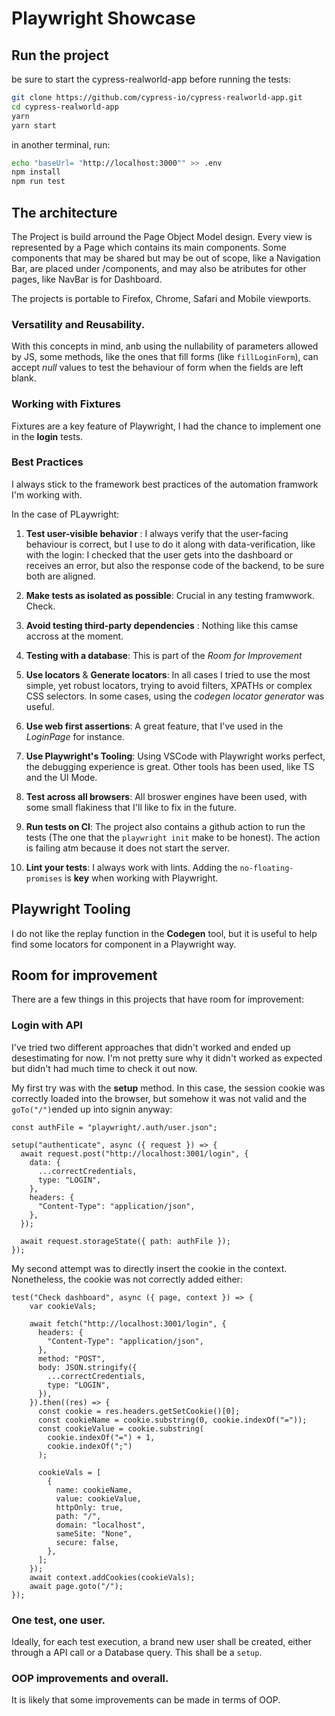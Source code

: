 # Playwright Showcase

## Run the project

be sure to start the cypress-realworld-app before running the tests:

```sh
git clone https://github.com/cypress-io/cypress-realworld-app.git
cd cypress-realworld-app
yarn
yarn start
```

in another terminal, run:

```sh
echo "baseUrl= "http://localhost:3000"" >> .env
npm install
npm run test
```

## The architecture

The Project is build arround the Page Object Model design. Every view is represented by a Page which contains its main components.
Some components that may be shared but may be out of scope, like a Navigation Bar, are placed under /components, and may also be atributes for other pages, like NavBar is for Dashboard.

The projects is portable to Firefox, Chrome, Safari and Mobile viewports.

### Versatility and Reusability.

With this concepts in mind, anb using the nullability of parameters allowed by JS, some methods, like the ones that fill forms (like `fillLoginForm`), can accept _null_ values to test the behaviour of form when the fields are left blank.

### Working with Fixtures

Fixtures are a key feature of Playwright, I had the chance to implement one in the **login** tests.

### Best Practices

I always stick to the framework best practices of the automation framwork I'm working with.

In the case of PLaywright:

1. **Test user-visible behavior** : I always verify that the user-facing behaviour is correct, but I use to do it along with data-verification, like with the login: I checked that the user gets into the dashboard or receives an error, but also the response code of the backend, to be sure both are aligned.

2. **Make tests as isolated as possible**: Crucial in any testing framwwork. Check.

3. **Avoid testing third-party dependencies** : Nothing like this camse accross at the moment.

4. **Testing with a database**: This is part of the _Room for Improvement_

5. **Use locators** & **Generate locators**: In all cases I tried to use the most simple, yet robust locators, trying to avoid filters, XPATHs or complex CSS selectors.
   In some cases, using the _codegen locator generator_ was useful.

6. **Use web first assertions**: A great feature, that I've used in the _LoginPage_ for instance.

7. **Use Playwright's Tooling**: Using VSCode with Playwright works perfect, the debugging experience is great. Other tools has been used, like TS and the UI Mode.

8. **Test across all browsers**: All broswer engines have been used, with some small flakiness that I'll like to fix in the future.

9. **Run tests on CI**: The project also contains a github action to run the tests (The one that the `playwright init` make to be honest). The action is failing atm because it does not start the server.

10. **Lint your tests**: I always work with lints. Adding the `no-floating-promises` is **key** when working with Playwright.

## Playwright Tooling

I do not like the replay function in the **Codegen** tool, but it is useful to help find some locators for component in a Playwright way.

## Room for improvement

There are a few things in this projects that have room for improvement:

### Login with API

I've tried two different approaches that didn't worked and ended up desestimating for now. I'm not pretty sure why it didn't worked as expected but didn't had much time to check it out now.

My first try was with the **setup** method. In this case, the session cookie was correctly loaded into the browser, but somehow it was not valid and the `goTo("/")`ended up into signin anyway:

```TS
const authFile = "playwright/.auth/user.json";

setup("authenticate", async ({ request }) => {
  await request.post("http://localhost:3001/login", {
    data: {
      ...correctCredentials,
      type: "LOGIN",
    },
    headers: {
      "Content-Type": "application/json",
    },
  });

  await request.storageState({ path: authFile });
});
```

My second attempt was to directly insert the cookie in the context. Nonetheless, the cookie was not correctly added either:

```TS
test("Check dashboard", async ({ page, context }) => {
    var cookieVals;

    await fetch("http://localhost:3001/login", {
      headers: {
        "Content-Type": "application/json",
      },
      method: "POST",
      body: JSON.stringify({
        ...correctCredentials,
        type: "LOGIN",
      }),
    }).then((res) => {
      const cookie = res.headers.getSetCookie()[0];
      const cookieName = cookie.substring(0, cookie.indexOf("="));
      const cookieValue = cookie.substring(
        cookie.indexOf("=") + 1,
        cookie.indexOf(";")
      );

      cookieVals = [
        {
          name: cookieName,
          value: cookieValue,
          httpOnly: true,
          path: "/",
          domain: "localhost",
          sameSite: "None",
          secure: false,
        },
      ];
    });
    await context.addCookies(cookieVals);
    await page.goto("/");
});
```

### One test, one user.

Ideally, for each test execution, a brand new user shall be created, either through a API call or a Database query. This shall be a `setup`.

### OOP improvements and overall.

It is likely that some improvements can be made in terms of OOP.
